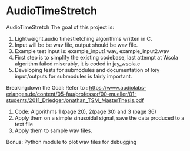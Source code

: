 # AudioTimeStretch
AudioTimeStretch
The goal of this project is:
 1. Lightweight,audio  timestretching algorithms written in C.
 2. Input will be be wav file, output should be wav file.
 3. Example test input is: example_input1.wav, example_input2.wav
 4. First step is to simplify the existing codebase, last attempt at Wsola algorithm failed miserably, it is coded in jay_wsola.c
 5. Developing tests for submodules and documentation of key input/outputs for submodules is fairly important.


Breakingdown the Goal:
Refer to : https://www.audiolabs-erlangen.de/content/05-fau/professor/00-mueller/01-students/2011_DriedgerJonathan_TSM_MasterThesis.pdf
 1. Code: Algorithms 1 (page 20), 2(page 30)  and 3 (page 36)  
 2. Apply them on a simple sinusoidal  signal,  save the data produced to a text file
 3. Apply them to  sample wav files.
 
Bonus:
 Python module to plot wav files for debugging
